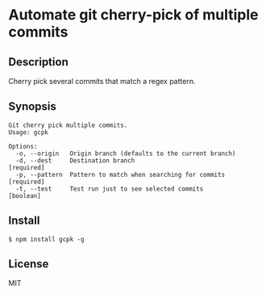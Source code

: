 # Automate git cherry-pick of multiple commits

## Description

Cherry pick several commits that match a regex pattern.

## Synopsis

```
Git cherry pick multiple commits.
Usage: gcpk

Options:
  -o, --origin   Origin branch (defaults to the current branch)
  -d, --dest     Destination branch                              [required]
  -p, --pattern  Pattern to match when searching for commits     [required]
  -t, --test     Test run just to see selected commits           [boolean]

```

## Install

```
$ npm install gcpk -g
```

## License

MIT
